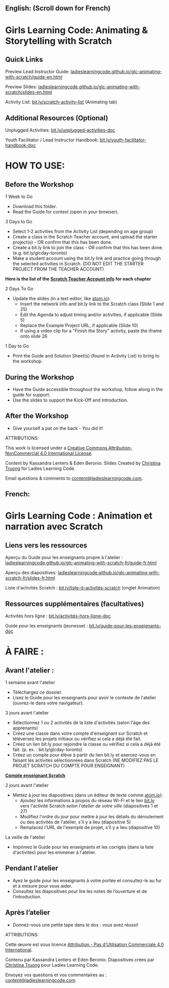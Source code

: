 ## English: (Scroll down for French)

# Girls Learning Code: Animating &amp; Storytelling with Scratch

## Quick Links

Preview Lead Instructor Guide: <a href="https://ladieslearningcode.github.io/glc-animating-with-scratch/guide-en.html">ladieslearningcode.github.io/glc-animating-with-scratch/guide-en.html</a>

Preview Slides: <a href="https://ladieslearningcode.github.io/glc-animating-with-scratch/slides-en.html">ladieslearningcode.github.io/glc-animating-with-scratch/slides-en.html</a>

Activity List: <a href="http://bit.ly/scratch-activity-list">bit.ly/scratch-activity-list</a> (Animating tab)

## Additional Resources (Optional)

Unplugged Activities: <a href="http://bit.ly/unplugged-activities-doc">bit.ly/unplugged-activities-doc</a>

Youth Facilitator / Lead Instructor Handbook: <a href="http://bit.ly/youth-facilitator-handbook-doc">bit.ly/youth-facilitator-handbook-doc</a>


# HOW TO USE:
## Before the Workshop
1 Week to Go

* Download this folder.
* Read the Guide for context (open in your browser).

3 Days to Go

* Select 1-2 activities from the Activity List (depending on age group)
* Create a class in the Scratch Teacher account, and upload the starter project(s) - OR confirm that this has been done.
* Create a bit.ly link to join the class - OR confirm that this has been done. (e.g. bit.ly/glcday-toronto)
* Make a student account using the bit.ly link and practice going through the selected activities in Scratch. (DO NOT EDIT THE STARTER PROJECT FROM THE TEACHER ACCOUNT)

<strong>Here is the list of the <a href="https://docs.google.com/document/d/1eLUxo_fwtSpqbp5XuUpKyT_fDkXoHhWtVr02K-CTrwo/edit?usp=sharing">Scratch Teacher Account info</a> for each chapter </strong>

2 Days To Go

* Update the slides (in a text editor, like <a href="https://atom.io/">atom.io</a>):
  * Insert the network info and bit.ly link to the Scratch class (Slide 1 and 25)
  * Edit the Agenda to adjust timing and/or activities, if applicable (Slide 5)
  * Replace the Example Project URL, if applicable (Slide 10)
  * If using a video clip for a "Finish the Story" activity, paste the iframe onto slide 26

1 Day to Go

* Print the Guide and Solution Sheet(s) (found in Activity List) to bring to the workshop.

## During the Workshop
* Have the Guide accessible throughout the workshop, follow along in the guide for support.
* Use the slides to support the Kick-Off and Introduction.

## After the Workshop
* Give yourself a pat on the back - You did it!


ATTRIBUTIONS:

This work is licensed under a <a rel="license" href="http://creativecommons.org/licenses/by-nc/4.0/">Creative Commons Attribution-NonCommercial 4.0 International License</a>.

Content by Kassandra Lenters & Eden Beronio. Slides Created by [Christina Truong](http://twitter.com/christinatruong) for Ladies Learning Code.

Email questions & comments to <content@ladieslearningcode.com>.


## French:

# Girls Learning Code : Animation et narration avec Scratch

## Liens vers les ressources

Aperçu du Guide pour les enseignants propre à l'atelier : <a href="https://ladieslearningcode.github.io/glc-animating-with-scratch-fr/guide-fr.html">ladieslearningcode.github.io/glc-animating-with-scratch-fr/guide-fr.html</a>

Aperçu des diapositives: <a href="https://ladieslearningcode.github.io/glc-animating-with-scratch-fr/slides-fr.html">ladieslearningcode.github.io/glc-animating-with-scratch-fr/slides-fr.html</a>

Liste d'activités Scratch : <a href="http://bit.ly/liste-d-activités-scratch">bit.ly/liste-d-activités-scratch</a> (onglet Animation)

## Ressources supplémentaires (facultatives)

Activités hors ligne : <a href="http://bit.ly/activités-hors-ligne-doc">bit.ly/activités-hors-ligne-doc</a>

Guide pour les enseignants (jeunesse) : <a href="http://bit.ly/guide-pour-les-enseignants-doc">bit.ly/guide-pour-les-enseignants-doc</a>


# À FAIRE :
## Avant l'atelier :
1 semaine avant l'atelier

* Téléchargez ce dossier.
* Lisez le Guide pour les enseignants pour avoir le contexte de l'atelier (ouvrez-le dans votre navigateur).

3 jours avant l'atelier

* Sélectionnez 1 ou 2 activités de la liste d'activités (selon l'âge des apprenants)
* Créez une classe dans votre compte d'enseignant sur Scratch et téléversez les projets initiaux ou vérifiez si cela a déjà été fait.
* Créez un lien bit.ly pour rejoindre la classe ou vérifiez si cela a déjà été fait. (p. ex. : bit.ly/glcday-toronto)
* Créez un compte pour élève à partir du lien bit.ly et exercez-vous en faisant les activités sélectionnées dans Scratch (NE MODIFIEZ PAS LE PROJET SCRATCH DU COMPTE POUR ENSEIGNANT)

<strong><a href="https://docs.google.com/document/d/1eLUxo_fwtSpqbp5XuUpKyT_fDkXoHhWtVr02K-CTrwo/edit?usp=sharing">Compte enseignant Scratch</a></strong>

2 jours avant l'atelier

* Mettez à jour les diapositives (dans un éditeur de texte comme <a href="https://atom.io/">atom.io</a>):
    * Ajoutez les informations à propos du réseau Wi-Fi et le lien <a href="https://docs.google.com/document/d/1eLUxo_fwtSpqbp5XuUpKyT_fDkXoHhWtVr02K-CTrwo/edit?usp=sharing">bit.ly</a> vers l'activité Scratch *selon l'atelier de votre ville* (diapositives 1 et 27)
    * Modifiez l'ordre du jour pour mettre à jour les détails du déroulement ou des activités de l'atelier, s'il y a lieu (diapositive 5)
    * Remplacez l'URL de l'exemple de projet, s'il y a lieu (diapositive 10)

La veille de l'atelier

* Imprimez le Guide pour les enseignants et les corrigés (dans la liste d'activités) pour les emmener à l'atelier.

## Pendant l'atelier
* Ayez le guide pour les enseignants à votre portée et consultez-le au fur et à mesure pour vous aider.
* Consultez les diapositives pour lire les notes de l’ouverture et de l’introduction.

## Après l’atelier
* Donnez-vous une petite tape dans le dos : vous avez réussi!


ATTRIBUTIONS:

Cette œuvre est sous licence <a rel="license" href="https://creativecommons.org/licenses/by-nc/4.0/deed.fr"> Attribution - Pas d’Utilisation Commerciale 4.0 International</a>.

Contenu par Kassandra Lenters et Eden Beronio. Diapositives crées par [Christina Truong](http://twitter.com/christinatruong) pour Ladies Learning Code.

Envoyez vos questions et vos commentaires au : <content@ladieslearningcode.com>.
